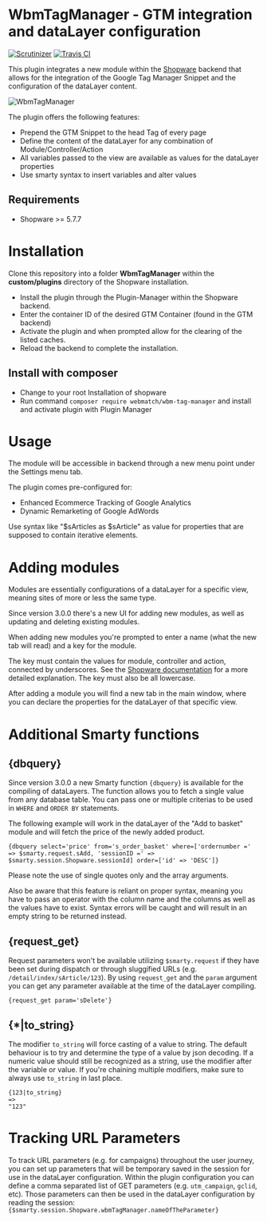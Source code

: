 WbmTagManager - GTM integration and dataLayer configuration
=====
[![Scrutinizer](https://scrutinizer-ci.com/g/webmatch/WbmTagManager/badges/quality-score.png?b=master)](https://scrutinizer-ci.com/g/webmatch/WbmTagManager/?branch=master)
[![Travis CI](https://travis-ci.org/webmatch/WbmTagManager.svg?branch=master)](https://travis-ci.org/webmatch/WbmTagManager)

This plugin integrates a new module within the [Shopware](https://www.shopware.de) backend that allows for the integration 
of the Google Tag Manager Snippet and the configuration of the dataLayer content.

![WbmTagManager](https://www.webmatch.de/wp-content/uploads/2017/02/tag_manager_screen.png)

The plugin offers the following features:

* Prepend the GTM Snippet to the head Tag of every page
* Define the content of the dataLayer for any combination of Module/Controller/Action
* All variables passed to the view are available as values for the dataLayer properties
* Use smarty syntax to insert variables and alter values

Requirements
-----
* Shopware >= 5.7.7

Installation
====
Clone this repository into a folder **WbmTagManager** within the **custom/plugins** directory of the Shopware installation.

* Install the plugin through the Plugin-Manager within the Shopware backend. 
* Enter the container ID of the desired GTM Container (found in the GTM backend)
* Activate the plugin and when prompted allow for the clearing of the listed caches.
* Reload the backend to complete the installation.

## Install with composer
* Change to your root Installation of shopware
* Run command `composer require webmatch/wbm-tag-manager` and install and activate plugin with Plugin Manager 

Usage
=====
The module will be accessible in backend through a new menu point under the Settings menu tab.

The plugin comes pre-configured for:
* Enhanced Ecommerce Tracking of Google Analytics
* Dynamic Remarketing of Google AdWords

Use syntax like "$sArticles as $sArticle" as value for properties that are supposed to contain iterative elements.

Adding modules
=====
Modules are essentially configurations of a dataLayer for a specific view, meaning sites of more or less the same type.

Since version 3.0.0 there's a new UI for adding new modules, as well as updating and deleting existing modules.

When adding new modules you're prompted to enter a name (what the new tab will read) and a key for the module.

The key must contain the values for module, controller and action, connected by underscores. 
See the [Shopware documentation](https://developers.shopware.com/developers-guide/controller/#controller-and-urls) 
for a more detailed explanation. The key must also be all lowercase.

After adding a module you will find a new tab in the main window, where you can declare the properties for the
dataLayer of that specific view.

Additional Smarty functions
=====

{dbquery}
-----

Since version 3.0.0 a new Smarty function `{dbquery}` is available for the compiling of dataLayers. The function allows you to fetch a single value
from any database table. You can pass one or multiple criterias to be used in `WHERE` and `ORDER BY` statements.

The following example will work in the dataLayer of the "Add to basket" module and will fetch the price of the newly added product.

```
{dbquery select='price' from='s_order_basket' where=['ordernumber =' => $smarty.request.sAdd, 'sessionID =' => $smarty.session.Shopware.sessionId] order=['id' => 'DESC']}
```

Please note the use of single quotes only and the array arguments.

Also be aware that this feature is reliant on proper syntax, meaning you have to pass an operator with the column name and the 
columns as well as the values have to exist. Syntax errors will be caught and will result in an empty string to be returned instead.

{request_get}
-----

Request parameters won't be available utilizing `$smarty.request` if they have been set during dispatch or through sluggified URLs (e.g. `/detail/index/sArticle/123`).
By using `request_get` and the `param` argument you can get any parameter available at the time of the dataLayer compiling.

```
{request_get param='sDelete'}
```

{*|to_string}
-----

The modifier `to_string` will force casting of a value to string. The default behaviour is to try and determine the type of
a value by json decoding. If a numeric value should still be recognized as a string, use the modifier after the variable or value.
If you're chaining multiple modifiers, make sure to always use `to_string` in last place.

```
{123|to_string}
=>
"123"
```

Tracking URL Parameters
=====

To track URL parameters (e.g. for campaigns) throughout the user journey, you can set up parameters that
will be temporary saved in the session for use in the dataLayer configuration. 
Within the plugin configuration you can define a comma separated list of GET parameters (e.g. `utm_campaign`, `gclid`, etc).
Those parameters can then be used in the dataLayer configuration by reading the session:
`{$smarty.session.Shopware.wbmTagManager.nameOfTheParameter}`
